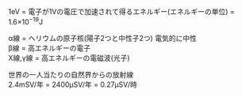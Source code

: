 1eV = 電子が1Vの電圧で加速されて得るエネルギー(エネルギーの単位) = 1.6×$10^{-19}$J

α線 = ヘリウムの原子核(陽子2つと中性子2つ) 電気的に中性  
β線 = 高エネルギーの電子  
X線,γ線 = 高エネルギーの電磁波(光子)

世界の一人当たりの自然界からの放射線  
2.4mSV/年 = 2400μSV/年 = 0.27μSV/時

